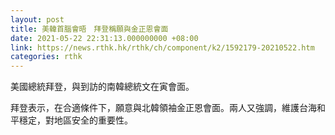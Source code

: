 ```yaml
---
layout: post
title: 美韓首腦會晤　拜登稱願與金正恩會面
date: 2021-05-22 22:31:13.000000000 +08:00
link: https://news.rthk.hk/rthk/ch/component/k2/1592179-20210522.htm
categories: rthk
---
```


美國總統拜登，與到訪的南韓總統文在寅會面。

拜登表示，在合適條件下，願意與北韓領袖金正恩會面。兩人又強調，維護台海和平穩定，對地區安全的重要性。
